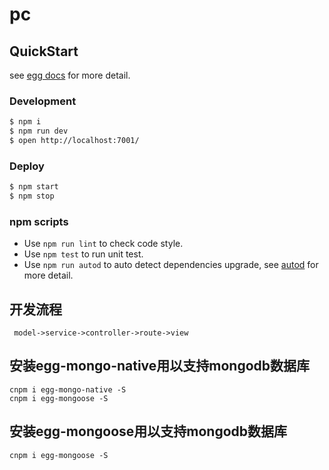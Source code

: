 # pc

## QuickStart

<!-- add docs here for user -->

see [egg docs][egg] for more detail.

### Development

```bash
$ npm i
$ npm run dev
$ open http://localhost:7001/
```

### Deploy

```bash
$ npm start
$ npm stop
```

### npm scripts

- Use `npm run lint` to check code style.
- Use `npm test` to run unit test.
- Use `npm run autod` to auto detect dependencies upgrade, see [autod](https://www.npmjs.com/package/autod) for more detail.


[egg]: https://eggjs.org


## 开发流程
```
 model->service->controller->route->view
```

## 安装egg-mongo-native用以支持mongodb数据库
```
cnpm i egg-mongo-native -S
cnpm i egg-mongoose -S
```

## 安装egg-mongoose用以支持mongodb数据库
```
cnpm i egg-mongoose -S
```

